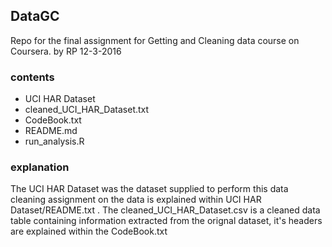 ## DataGC
Repo for the final assignment for Getting and Cleaning data course on Coursera.
by RP 12-3-2016

### contents
* UCI HAR Dataset
* cleaned_UCI_HAR_Dataset.txt
* CodeBook.txt
* README.md
* run_analysis.R

### explanation
The UCI HAR Dataset was the dataset supplied to perform this data cleaning assignment on
the data is explained within UCI HAR Dataset/README.txt . The cleaned_UCI_HAR_Dataset.csv
is a cleaned data table containing information extracted from the orignal dataset, it's 
headers are explained within the CodeBook.txt